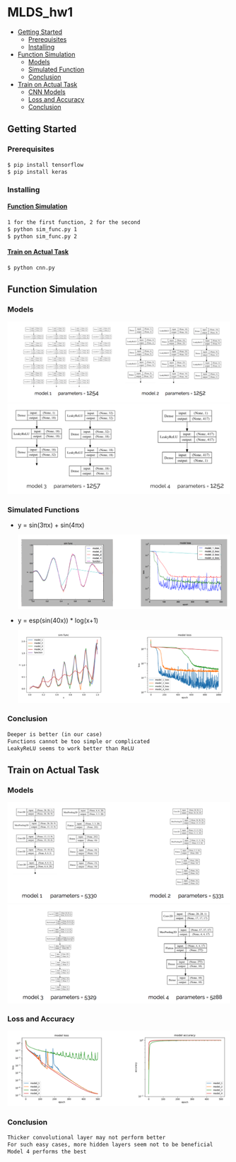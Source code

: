 # MLDS_hw1
* [Getting Started](#getting-started)
    * [Prerequisites](#prerequisites)
    * [Installing](#installing)
* [Function Simulation](#function-simulation)
    * [Models](#dnn-models)
    * [Simulated Function](#simulated-functions)
    * [Conclusion](#dnn-conclusion)
* [Train on Actual Task](#train-on-actual-task)
    * [CNN Models](#cnn-models)
    * [Loss and Accuracy](#loss-and-accuracy)
    * [Conclusion](#cnn-conclusion)
## Getting Started
### Prerequisites
    $ pip install tensorflow
    $ pip install keras
### Installing
#### [Function Simulation](##function-simulation)
	1 for the first function, 2 for the second
    $ python sim_func.py 1
    $ python sim_func.py 2
#### [Train on Actual Task](##train-on-actual-task)
    $ python cnn.py
## Function Simulation
<a id="dnn-models"></a>

### Models
![](readme_src/sim_model1,2.png)
![](readme_src/sim_model3,4.png)

### Simulated Functions
- y = sin(3πx) + sin(4πx)

    ![](readme_src/sim_function1.png)
- y = esp(sin(40x)) * log(x+1)

    ![](readme_src/sim_function2.png)
<a id="dnn-conclusion"></a>

### Conclusion 
    Deeper is better (in our case)
    Functions cannot be too simple or complicated
    LeakyReLU seems to work better than ReLU

## Train on Actual Task
<a id="cnn-models"></a>

### Models
![](readme_src/cnn_model1,2.png)
![](readme_src/cnn_model3,4.png)
### Loss and Accuracy
![](readme_src/cnn_loss&accuracy.png)
<a id="cnn-conclusion"></a>

### Conclusion 
    Thicker convolutional layer may not perform better
    For such easy cases, more hidden layers seem not to be beneficial
    Model 4 performs the best

